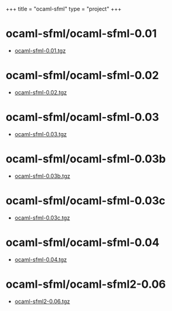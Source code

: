 +++
title = "ocaml-sfml"
type = "project"
+++

# ocaml-sfml/ocaml-sfml-0.01
* [ocaml-sfml-0.01.tgz](/ocaml-sfml/ocaml-sfml/ocaml-sfml-0.01/ocaml-sfml-0.01.tgz)

# ocaml-sfml/ocaml-sfml-0.02
* [ocaml-sfml-0.02.tgz](/ocaml-sfml/ocaml-sfml/ocaml-sfml-0.02/ocaml-sfml-0.02.tgz)

# ocaml-sfml/ocaml-sfml-0.03
* [ocaml-sfml-0.03.tgz](/ocaml-sfml/ocaml-sfml/ocaml-sfml-0.03/ocaml-sfml-0.03.tgz)

# ocaml-sfml/ocaml-sfml-0.03b
* [ocaml-sfml-0.03b.tgz](/ocaml-sfml/ocaml-sfml/ocaml-sfml-0.03b/ocaml-sfml-0.03b.tgz)

# ocaml-sfml/ocaml-sfml-0.03c
* [ocaml-sfml-0.03c.tgz](/ocaml-sfml/ocaml-sfml/ocaml-sfml-0.03c/ocaml-sfml-0.03c.tgz)

# ocaml-sfml/ocaml-sfml-0.04
* [ocaml-sfml-0.04.tgz](/ocaml-sfml/ocaml-sfml/ocaml-sfml-0.04/ocaml-sfml-0.04.tgz)

# ocaml-sfml/ocaml-sfml2-0.06
* [ocaml-sfml2-0.06.tgz](/ocaml-sfml/ocaml-sfml/ocaml-sfml2-0.06/ocaml-sfml2-0.06.tgz)